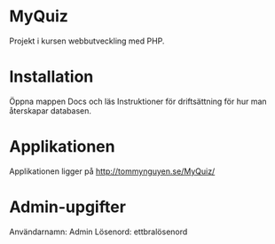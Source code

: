 MyQuiz
========

Projekt i kursen webbutveckling med PHP.


Installation 
===============

Öppna mappen Docs och läs Instruktioner för driftsättning för hur man återskapar databasen.


Applikationen
===============
Applikationen ligger på http://tommynguyen.se/MyQuiz/

Admin-upgifter
==============
Användarnamn: Admin
Lösenord: ettbralösenord
